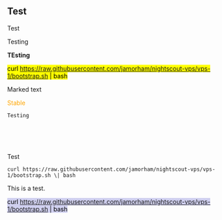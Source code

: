 ## Test  
  
Test  
  
Testing  

**TEsting**  
  
<mark>curl https://raw.githubusercontent.com/jamorham/nightscout-vps/vps-1/bootstrap.sh \| bash</mark>  
  
<span style="background-color: #4F4F4F color: #fFfFfF">Marked text</span>   
  
<span style="color:orange">Stable</span>  
  
```
Testing
```
  
<br/>    
<br/>   
<br/>   
  
  
Test  
  
`curl https://raw.githubusercontent.com/jamorham/nightscout-vps/vps-1/bootstrap.sh \| bash`  
  
This is a test.  
  
<mark style="background-color: #cFcFef"> curl https://raw.githubusercontent.com/jamorham/nightscout-vps/vps-1/bootstrap.sh | bash </mark>  
  
